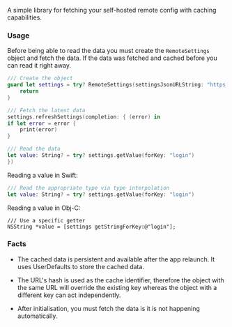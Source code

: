 A simple library for fetching your self-hosted remote config with caching capabilities.

### Usage

Before being able to read the data you must create the `RemoteSettings` object and fetch the data. If the data was fetched and cached before you can read it right away.

```swift
/// Create the object
guard let settings = try? RemoteSettings(settingsJsonURLString: "https://api.github.com/users/github") else {
	return
}

/// Fetch the latest data
settings.refreshSettings(completion: { (error) in
if let error = error {
	print(error)
}

/// Read the data
let value: String? = try? settings.getValue(forKey: "login")
})
```

Reading a value in Swift:
```swift
/// Read the appropriate type via type interpolation
let value: String? = try? settings.getValue(forKey: "login")
```

Reading a value in Obj-C:
```obj-c
/// Use a specific getter
NSString *value = [settings getStringForKey:@"login"];
```

### Facts

- The cached data is persistent and available after the app relaunch. It uses UserDefaults to store the cached data.

- The URL's hash is used as the cache identifier, therefore the object with the same URL will override the existing key whereas the object with a different key can act independently.

- After initialisation, you must fetch the data is it is not happening automatically.